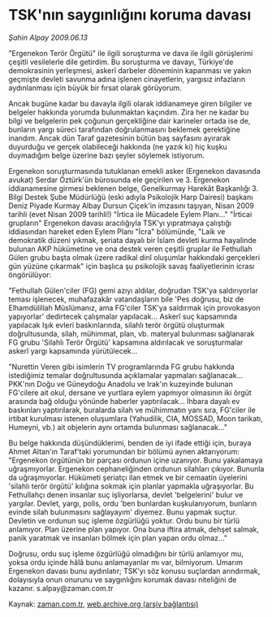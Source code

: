 # TSK'nın saygınlığını koruma davası

*Şahin Alpay 2009.06.13*

<tr><td class="metin" colspan="2" style="padding-top: 20px; padding-left: 5px; padding-right: 10px;">"Ergenekon Terör Örgütü" ile ilgili soruşturma ve dava ile ilgili görüşlerimi çeşitli vesilelerle dile getirdim. Bu soruşturma ve davayı, Türkiye'de demokrasinin yerleşmesi, askerî darbeler döneminin kapanması ve yakın geçmişte devleti savunma adına işlenen cinayetlerin, yargısız infazların aydınlanması için büyük bir fırsat olarak görüyorum.</td></tr><tr><td class="metin" colspan="2" style="padding-top: 20px; padding-left: 5px; padding-right: 10px;"><p> Ancak bugüne kadar bu davayla ilgili olarak iddianameye giren bilgiler ve belgeler hakkında yorumda bulunmaktan kaçındım. Zira her ne kadar bu bilgi ve belgelerin pek çoğunun gerçekliğine dair karineler ortada ise de, bunların yargı süreci tarafından doğrulanmasını beklemek gerektiğine inandım. Ancak dün Taraf gazetesinin bütün baş sayfasını ayırarak duyurduğu ve gerçek olabileceği hakkında (ne yazık ki) hiç kuşku duymadığım belge üzerine bazı şeyler söylemek istiyorum.
<p>Ergenekon soruşturmasında tutuklanan emekli asker (Ergenekon davasında avukat) Serdar Öztürk'ün bürosunda ele geçirilen ve 3. Ergenekon iddianamesine girmesi beklenen belge, Genelkurmay Harekât Başkanlığı 3. Bilgi Destek Şube Müdürlüğü (eski adıyla Psikolojik Harp Dairesi) başkanı Deniz Piyade Kurmay Albay Dursun Çiçek'in imzasını taşıyan, Nisan 2009 tarihli (evet Nisan 2009 tarihli!) "İrtica ile Mücadele Eylem Planı..." "İrticai grupların" Ergenekon davası aracılığıyla TSK'yı yıpratmaya çalıştığı iddiasından hareket eden Eylem Planı "İcra" bölümünde, "Laik ve demokratik düzeni yıkmak, şeriata dayalı bir İslam devleti kurma hayalinde bulunan AKP hükümetine ve ona destek veren çeşitli gruplar ile Fethullah Gülen grubu başta olmak üzere radikal dinî oluşumlar hakkındaki gerçekleri gün yüzüne çıkarmak" için başlıca şu psikolojik savaş faaliyetlerinin icrası öngörülüyor:
<p>"Fethullah Gülen'ciler (FG) gemi azıyı aldılar, doğrudan TSK'ya saldırıyorlar teması işlenecek, muhafazakâr vatandaşların bile 'Pes doğrusu, biz de Elhamdülillah Müslümanız, ama FG'ciler TSK'ya saldırmak için provokasyon yapıyorlar' dedirtecek çalışmalar yapılacak... Askerî suç kapsamında yapılacak Işık evleri baskınlarında, silahlı terör örgütü oluşturmak doğrultusunda, silah, mühimmat, plan, vb. materyal bulunması sağlanarak FG grubu 'Silahlı Terör Örgütü' kapsamına aldırılacak ve soruşturmalar askerî yargı kapsamında yürütülecek...
<p>"Nurettin Veren gibi isimlerin TV programlarında FG grubu hakkında istediğimiz temalar doğrultusunda açıklamalar yapmaları sağlanacak... PKK'nın Doğu ve Güneydoğu Anadolu ve Irak'ın kuzeyinde bulunan FG'cilere ait okul, dersane ve yurtlara eylem yapmıyor olmasının iki örgüt arasında bağ olduğu yönünde haberler yaptırılacak... İhbara dayalı ev baskınları yaptırılarak, buralarda silah ve mühimmatın yanı sıra, FG'ciler ile irtibat kurulması istenen oluşumlara (Yahudilik, CIA, MOSSAD, Moon tarikatı, Humeyni, vb.) ait objelerin aynı ortamda bulunması sağlanacak..."
<p>Bu belge hakkında düşündüklerimi, benden de iyi ifade ettiği için, buraya Ahmet Altan'ın Taraf'taki yorumundan bir bölümü aynen aktarıyorum: "Ergenekon örgütünün bir parçası ordunun içine uzanıyor. Bunu yakalamaya uğraşmıyorlar. Ergenekon cephaneliğinden ordunun silahları çıkıyor. Bununla da uğraşmıyorlar. Hükümeti şeriatçı ilan etmek ve bir cemaatin üyelerini 'silahlı terör örgütü' kılığına sokmak için planlar yapmakla uğraşıyorlar. Bu Fethullahçı denen insanlar suç işliyorlarsa, devlet 'belgelerini' bulur ve yargılar. Devlet, yargı, polis, ordu 'ben bunlardan kuşkulanıyorum, bunların evinde silah bulunmasını sağlayayım' diyemez. Bunu yapmak suçtur. Devletin ve ordunun suç işleme özgürlüğü yoktur. Ordu bunu bir türlü anlamıyor. Plan üzerine plan yapıyor. Ona buna iftira atmak, dehşet salmak, panik yaratmak ve insanları bölmek için plan yapan ordu olmaz..."
<p> Doğrusu, ordu suç işleme özgürlüğü olmadığını bir türlü anlamıyor mu, yoksa ordu içinde hâlâ bunu anlamayanlar mı var, bilmiyorum. Umarım Ergenekon davası bunu aydınlatır; TSK'yı söz konusu suçlardan arındırmak, dolayısıyla onun onurunu ve saygınlığını korumak davası niteliğini de kazanır. s.alpay@zaman.com.tr<br/></p></p></p></p></p></p></td></tr>

Kaynak: [zaman.com.tr](http://zaman.com.tr/yazar.do?yazino=858366), [web.archive.org (arşiv bağlantısı)](http://web.archive.org/web/20090627020119/http://www.zaman.com.tr:80/yazar.do?yazino=858366)
